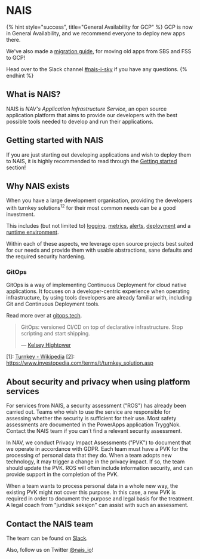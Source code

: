 # NAIS

{% hint style="success", title="General Availability for GCP" %}
GCP is now in General Availability, and we recommend everyone to deploy new apps there.

We've also made a [migration guide](clusters/migrating-to-gcp.md), for moving old apps from SBS and FSS to GCP!

Head over to the Slack channel [#nais-i-sky](https://nav-it.slack.com/archives/C0190SV7KSN) if you have any questions.
{% endhint %}

## What is NAIS?

NAIS is _NAV's Application Infrastructure Service_, an open source application
platform that aims to provide our developers with the best possible tools
needed to develop and run their applications.

## Getting started with NAIS

If you are just starting out developing applications and wish to deploy them to NAIS, it is highly recommended to read
through the [Getting started](basics/README.md) section!

## Why NAIS exists

When you have a large development organisation, providing the developers with turnkey solutions<sup>1</sup><sup>2</sup> for their most common
needs can be a good investment.

This includes \(but not limited to\) [logging](observability/logs/README.md), [metrics](observability/metrics.md),
[alerts](observability/alerts/README.md), [deployment](basics/deploy.md) and a [runtime environment](basics/clusters.md).

Within each of these aspects, we leverage open source projects best suited for our needs and provide them with usable
abstractions, sane defaults and the required security hardening.

### GitOps

GitOps is a way of implementing Continuous Deployment for cloud native applications. It focuses on a developer-centric
experience when operating infrastructure, by using tools developers are already familiar with, including Git and
Continuous Deployment tools.

Read more over at [gitops.tech](https://www.gitops.tech).

> GitOps: versioned CI/CD on top of declarative infrastructure. Stop scripting and start shipping.
>
> — [Kelsey Hightower](https://twitter.com/kelseyhightower/status/953638870888849408)

[1]: [Turnkey - Wikipedia](https://en.wikipedia.org/wiki/Turnkey#Specific_usage)
[2]: https://www.investopedia.com/terms/t/turnkey_solution.asp

## About security and privacy when using platform services

For services from NAIS, a security assessment ("ROS") has already been carried out. Teams who wish to use the service are responsible for assessing whether the security is sufficient for their use. Most safety assessments are documented in the PowerApps application TryggNok. Contact the NAIS team if you can´t find a relevant security assessment.

In NAV, we conduct Privacy Impact Assessments ("PVK") to document that we operate in accordance with GDPR. Each team must have a PVK for the processing of personal data that they do. When a team adopts new technology, it may trigger a change in the privacy impact. If so, the team should update the PVK. ROS will often include information security, and can provide support in the completion of the PVK.

When a team wants to process personal data in a whole new way,  the existing PVK might not cover this purpose. In this case, a new PVK is required in order to document the purpose and legal basis for the treatment. A legal coach from "juridisk seksjon" can assist with such an assessment.


## Contact the NAIS team

The team can be found on [Slack](https://nav-it.slack.com/messages/C5KUST8N6/).

Also, follow us on Twitter [@nais\_io](https://twitter.com/nais_io)!
